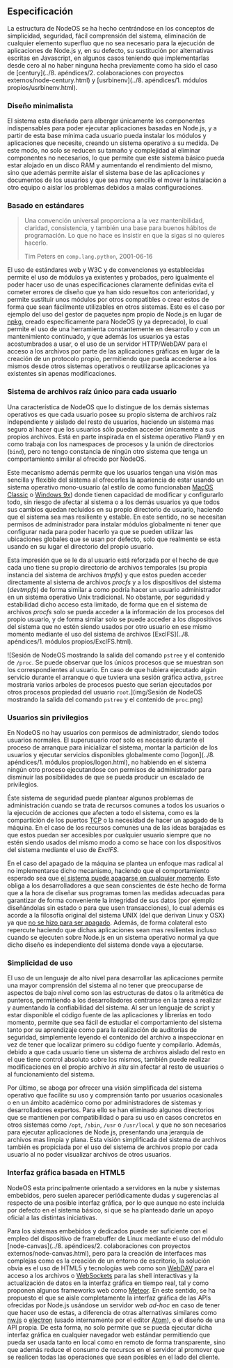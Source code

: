 ## Especificación

La estructura de NodeOS se ha hecho centrándose en los conceptos de simplicidad,
seguridad, fácil comprensión del sistema, eliminación de cualquier elemento
superfluo que no sea necesario para la ejecución de aplicaciones de Node.js y,
en su defecto, su sustitución por alternativas escritas en Javascript, en
algunos casos teniendo que implementarlas desde cero al no haber ninguna hecha
previamente como ha sido el caso de
[century](../8. apéndices/2. colaboraciones con proyectos externos/node-century.html)
y [usrbinenv](../8. apéndices/1. módulos propios/usrbinenv.html).

### Diseño minimalista

El sistema esta diseñado para albergar únicamente los componentes indispensables
para poder ejecutar aplicaciones basadas en Node.js, y a partir de esta base
mínima cada usuario pueda instalar los módulos y aplicaciones que necesite,
creando un sistema operativo a su medida. De este modo, no solo se reducen su
tamaño y complejidad al eliminar componentes no necesarios, lo que permite que
este sistema básico pueda estar alojado en un disco RAM y aumentando el
rendimiento del mismo, sino que además permite aislar el sistema base de las
aplicaciones y documentos de los usuarios y que sea muy sencillo el mover la
instalación a otro equipo o aislar los problemas debidos a malas configuraciones.

### Basado en estándares

> Una convención universal proporciona a la vez mantenibilidad, claridad,
> consistencia, y también una base para buenos hábitos de programación. Lo que
> no hace es insistir en que la sigas si no quieres hacerlo.
>
> Tim Peters en `comp.lang.python`, 2001-06-16

El uso de estándares web y W3C y de convenciones ya establecidas permite el uso
de módulos ya existentes y probados, pero igualmente el poder hacer uso de unas
especificaciones claramente definidas evita el cometer errores de diseño que ya
han sido resueltos con anterioridad, y permite sustituir unos módulos por otros
compatibles o crear estos de forma que sean fácilmente utilizables en otros
sistemas. Este es el caso por ejemplo del uso del gestor de paquetes npm propio
de Node.js en lugar de [npkg](http://npkg.org), creado específicamente para
NodeOS (y ya deprecado), lo cual permite el uso de una herramienta
constantemente en desarrollo y con un mantenimiento continuado, y que además los
usuarios ya estas acostumbrados a usar, o el uso de un servidor HTTP/WebDAV para
el acceso a los archivos por parte de las aplicaciones gráficas en lugar de la
creación de un protocolo propio, permitiendo que pueda accederse a los mismos
desde otros sistemas operativos o reutilizarse aplicaciones ya existentes sin
apenas modificaciones.

### Sistema de archivos raíz único para cada usuario

Una característica de NodeOS que lo distingue de los demás sistemas operativos
es que cada usuario posee su propio sistema de archivos raíz independiente y
aislado del resto de usuarios, haciendo un sistema mas seguro al hacer que los
usuarios sólo puedan acceder únicamente a sus propios archivos. Está en parte
inspirada en el sistema operativo Plan9 y en como trabaja con los namespaces de
procesos y la unión de directorios (`bind`), pero no tengo constancia de ningún
otro sistema que tenga un comportamiento similar al ofrecido por NodeOS.

Este mecanismo además permite que los usuarios tengan una visión mas sencilla y
flexible del sistema al ofrecerles la apariencia de estar usando un sistema
operativo mono-usuario (al estilo de como funcionaban
[MacOS Classic](https://es.wikipedia.org/wiki/Historia_de_Mac_OS) o
[Windows 9x](https://es.wikipedia.org/wiki/Windows_9x)) donde tienen capacidad
de modificar y configurarlo todo, sin riesgo de afectar al sistema o a los demás
usuarios ya que todos sus cambios quedan recluidos en su propio directorio de
usuario, haciendo que el sistema sea mas resiliente y estable. En este sentido,
no se necesitan permisos de administrador para instalar módulos globalmente ni
tener que configurar nada para poder hacerlo ya que se pueden utilizar las
ubicaciones globales que se usan por defecto, solo que realmente se esta usando
en su lugar el directorio del propio usuario.

Esta impresión que se le da al usuario está reforzada por el hecho de que cada
uno tiene su propio directorio de archivos temporales (su propia instancia del
sistema de archivos *tmpfs*) y que estos pueden acceder directamente al sistema
de archivos *procfs* y a los dispositivos del sistema (*devtmpfs*) de forma
similar a como podría hacer un usuario administrador en un sistema operativo
Unix tradicional. No obstante, por seguridad y estabilidad dicho acceso esta
limitado, de forma que en el sistema de archivos *procfs* solo se pueda acceder
a la información de los procesos del propio usuario, y de forma similar solo se
puede acceder a los dispositivos del sistema que no estén siendo usados por otro
usuario en ese mismo momento mediante el uso del sistema de archivos
[ExclFS](../8. apéndices/1. módulos propios/ExclFS.html).

![Sesión de NodeOS mostrando la salida del comando `pstree` y el contenido de `/proc`. Se puede observar que los únicos procesos que se muestran son los correspondientes al usuario. En caso de que hubiera ejecutado algún servicio durante el arranque o que tuviera una sesión gráfica activa, `pstree` mostraría varios arboles de procesos puesto que serian ejecutados por otros procesos propiedad del usuario `root`.](img/Sesión de NodeOS mostrando la salida del comando `pstree` y el contenido de `proc`.png)

### Usuarios sin privilegios

En NodeOS no hay usuarios con permisos de administrador, siendo todos usuarios
normales. El superusuario *root* solo es necesario durante el proceso de
arranque para inicializar el sistema, montar la partición de los usuarios y
ejecutar servicios disponibles globalmente como
[logon](../8. apéndices/1. módulos propios/logon.html), no habiendo en el
sistema ningún otro proceso ejecutandose con permisos de administrador para
disminuir las posibilidades de que se pueda producir un escalado de privilegios.

Éste sistema de seguridad puede plantear algunos problemas de administración
cuando se trata de recursos comunes a todos los usuarios o la ejecución de
acciones que afecten a todo el sistema, como es la compartición de los puertos
[TCP](https://github.com/NodeOS/NodeOS/issues/35) o la necesidad de hacer un
apagado de la máquina. En el caso de los recursos comunes una de las ideas
barajadas es que estos puedan ser accesibles por cualquier usuario siempre que
no estén siendo usados del mismo modo a como se hace con los dispositivos del
sistema mediante el uso de *ExclFS*.

En el caso del apagado de la máquina se plantea un enfoque mas radical al no
implementarse dicho mecanismo, haciendo que el comportamiento esperado sea que
[el sistema puede apagarse en cualquier momento](https://github.com/NodeOS/NodeOS/issues/71).
Esto obliga a los desarrolladores a que sean conscientes de éste hecho de forma
que a la hora de diseñar sus programas tomen las medidas adecuadas para
garantizar de forma conveniente la integridad de sus datos (por ejemplo
diseñándolas sin estado o para que usen transacciones), lo cual además es acorde
a la filosofía original del sistema UNIX (del que derivan Linux y OSX) ya que
[no se hizo para ser apagado](http://www.tldp.org/LDP/intro-linux/html/sect_04_02.html#sect_04_02_06).
Además, de forma colateral esto repercute haciendo que dichas aplicaciones sean
mas resilientes incluso cuando se ejecuten sobre Node.js en un sistema operativo
normal ya que dicho diseño es independiente del sistema donde vaya a ejecutarse.

### Simplicidad de uso

El uso de un lenguaje de alto nivel para desarrollar las aplicaciones permite
una mayor comprensión del sistema al no tener que preocuparse de aspectos de
bajo nivel como son las estructuras de datos o la aritmética de punteros,
permitiendo a los desarrolladores centrarse en la tarea a realizar y aumentando
la confiabilidad del sistema. Al ser un lenguaje de script y estar disponible el
código fuente de las aplicaciones y librerías en todo momento, permite que sea
fácil de estudiar el comportamiento del sistema tanto por su aprendizaje como
para la realización de auditorías de seguridad, simplemente leyendo el contenido
del archivo a inspeccionar en vez de tener que localizar primero su código
fuente y compilarlo. Además, debido a que cada usuario tiene un sistema de
archivos aislado del resto en el que tiene control absoluto sobre los mismos,
también puede realizar modificaciones en el propio archivo *in situ* sin afectar
al resto de usuarios o al funcionamiento del sistema.

Por último, se aboga por ofrecer una visión simplificada del sistema operativo
que facilite su uso y comprensión tanto por usuarios ocasionales o en un ámbito
académico como por administradores de sistemas y desarrolladores expertos. Para
ello se han eliminado algunos directorios que se mantienen por compatibilidad o
para su uso en casos concretos en otros sistemas como `/opt`, `/sbin`, `/usr` o
`/usr/local` y que no son necesarios para ejecutar aplicaciones de Node.js,
presentando una jerarquía de archivos mas limpia y plana. Esta visión
simplificada del sistema de archivos también es propiciada por el uso del
sistema de archivos propio por cada usuario al no poder visualizar archivos de
otros usuarios.

### Interfaz gráfica basada en HTML5

NodeOS esta principalmente orientado a servidores en la nube y sistemas
embebidos, pero suelen aparecer periódicamente dudas y sugerencias al respecto
de una posible interfaz gráfica, por lo que aunque no este incluida por defecto
en el sistema básico, si que se ha planteado darle un apoyo oficial a las
distintas iniciativas.

Para los sistemas embebidos y dedicados puede ser suficiente con el empleo del
dispositivo de framebuffer de Linux mediante el uso del módulo
[node-canvas](../8. apéndices/2. colaboraciones con proyectos externos/node-canvas.html),
pero para la creación de interfaces mas complejas como es la creación de un
entorno de escritorio, la solución obvia es el uso de HTML5 y tecnologías web
como son [WebDAV](http://www.webdav.org) para el acceso a los archivos o
[WebSockets](https://tools.ietf.org/html/rfc6455) para las shell interactivas y
la actualización de datos en la interfaz gráfica en tiempo real, tal y como
proponen algunos frameworks web como [Meteor](https://www.meteor.com). En este
sentido, se ha propuesto el que se aisle completamente la interfaz gráfica de
las APIs ofrecidas por Node.js usándose un servidor web *ad-hoc* en caso de
tener que hacer uso de estas, a diferencia de otras alternativas similares como
[nw.js](http://nwjs.io) o [electron](http://electron.atom.io) (usado internamente
por el editor [Atom](https://atom.io)), o el diseño de una API propia. De esta forma, no solo
permite que se pueda ejecutar dicha interfaz gráfica en cualquier navegador web
estándar permitiendo que pueda ser usada tanto en local como en remoto de forma
transparente, sino que además reduce el consumo de recursos en el servidor al
promover que se realicen todas las operaciones que sean posibles en el lado del
cliente.
